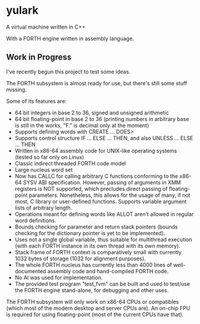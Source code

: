 # yulark
A virtual machine written in C++

With a FORTH engine written in assembly language.

## Work in Progress

I've recently begun this project to test some ideas.

The FORTH subsystem is almost ready for use, but there's still some stuff missing.

Some of its features are:
- 64 bit integers in base 2 to 36, signed and unsigned arithmetic
- 64 bit floating-point in base 2 to 36 (printing numbers in arbitrary base is still in the works, "F." is decimal only at the moment)
- Supports defining words with CREATE ... DOES>
- Supports control structure IF ... ELSE ... THEN, and also UNLESS ... ELSE ... THEN
- Written in x86-64 assembly code for UNIX-like operating systems (tested so far only on Linux)
- Classic indirect threaded FORTH code model
- Large nucleus word set
- Now has CALLC for calling arbitrary C functions conforming to the x86-64 SYSV ABI specification. However, passing of arguments in XMM registers is NOT supported, which precludes direct passing of floating-point parameters. Nonetheless, this allows for the usage of many, if not most, C library or user-defined functions. Supports variable argument lists of arbitrary length.
- Operations meant for defining words like ALLOT aren't allowed in regular word definitions.
- Bounds checking for parameter and return stack pointers (bounds checking for the dictionary pointer is yet to be implemented).
- Uses not a single global variable, thus suitable for multithread execution (with each FORTH instance in its own thread with its own memory).
- Stack frame of FORTH context is comparatively small with currently 1032 bytes of storage (1032 for alignment purposes).
- The whole FORTH nucleus has currently less than 4000 lines of well-documented assembly code and hand-compiled FORTH code.
- No AI was used for implementation.
- The provided test program "test_fvm" can be built and used to test/use the FORTH engine stand-alone, for debugging and other uses.

The FORTH subsystem will only work on x86-64 CPUs or compatibles (which most of the modern desktop and server CPUs are). An on-chip FPU is required for using floating-point (most of the current CPUs have that).
